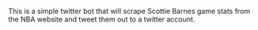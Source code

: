 This is a simple twitter bot that will scrape Scottie Barnes game stats from the NBA website and tweet them out to a twitter account.
